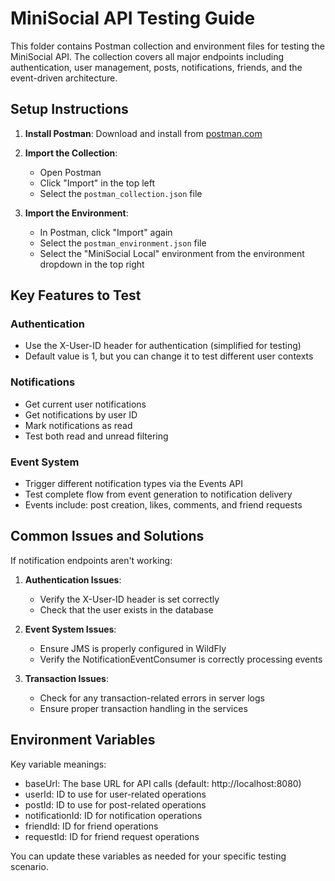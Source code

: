 # MiniSocial API Testing Guide

This folder contains Postman collection and environment files for testing the MiniSocial API. The collection covers all major endpoints including authentication, user management, posts, notifications, friends, and the event-driven architecture.

## Setup Instructions

1. **Install Postman**: Download and install from [postman.com](https://www.postman.com/downloads/)

2. **Import the Collection**:
   - Open Postman
   - Click "Import" in the top left
   - Select the `postman_collection.json` file

3. **Import the Environment**:
   - In Postman, click "Import" again
   - Select the `postman_environment.json` file
   - Select the "MiniSocial Local" environment from the environment dropdown in the top right

## Key Features to Test

### Authentication
- Use the X-User-ID header for authentication (simplified for testing)
- Default value is 1, but you can change it to test different user contexts

### Notifications
- Get current user notifications
- Get notifications by user ID
- Mark notifications as read
- Test both read and unread filtering

### Event System
- Trigger different notification types via the Events API
- Test complete flow from event generation to notification delivery
- Events include: post creation, likes, comments, and friend requests

## Common Issues and Solutions

If notification endpoints aren't working:

1. **Authentication Issues**:
   - Verify the X-User-ID header is set correctly
   - Check that the user exists in the database

2. **Event System Issues**:
   - Ensure JMS is properly configured in WildFly
   - Verify the NotificationEventConsumer is correctly processing events

3. **Transaction Issues**:
   - Check for any transaction-related errors in server logs
   - Ensure proper transaction handling in the services

## Environment Variables

Key variable meanings:
- baseUrl: The base URL for API calls (default: http://localhost:8080)
- userId: ID to use for user-related operations
- postId: ID to use for post-related operations
- notificationId: ID for notification operations
- friendId: ID for friend operations
- requestId: ID for friend request operations

You can update these variables as needed for your specific testing scenario. 